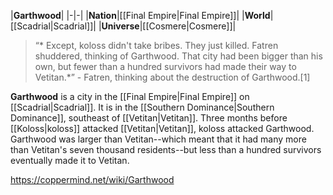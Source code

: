 |**Garthwood**|
|-|-|
|**Nation**|[[Final Empire\|Final Empire]]|
|**World**|[[Scadrial\|Scadrial]]|
|**Universe**|[[Cosmere\|Cosmere]]|

>“* Except, koloss didn't take bribes. They just killed. Fatren shuddered, thinking of Garthwood. That city had been bigger than his own, but fewer than a hundred survivors had made their way to Vetitan.*”
\- Fatren, thinking about the destruction of Garthwood.[1]


**Garthwood** is a city in the [[Final Empire\|Final Empire]] on [[Scadrial\|Scadrial]]. It is in the [[Southern Dominance\|Southern Dominance]], southeast of [[Vetitan\|Vetitan]].
Three months before [[Koloss\|koloss]] attacked [[Vetitan\|Vetitan]], koloss attacked Garthwood. Garthwood was larger than Vetitan--which meant that it had many more than Vetitan's seven thousand residents--but less than a hundred survivors eventually made it to Vetitan.



https://coppermind.net/wiki/Garthwood